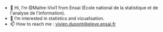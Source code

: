 - 👋 Hi, I’m @Maitre-Vivi1 from Ensai (École national de la statistique et de l'analyse de l'information).
- 👀 I’m interested in statistics and vizualisation.
- 📫 How to reach me : vivien.dupont@eleve.ensai.fr

<!---
Maitre-Vivi1/Maitre-Vivi1 is a ✨ special ✨ repository because its `README.md` (this file) appears on your GitHub profile.
You can click the Preview link to take a look at your changes.
--->
